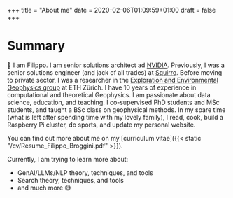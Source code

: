 +++
title = "About me"
date = 2020-02-06T01:09:59+01:00
draft = false
+++

# Summary

👋 I am Filippo. I am senior solutions architect ad [NVIDIA](https://www.nvidia.com/en-us/). Previously, I was a senior solutions engineer (and jack of all trades) at [Squirro](https://squirro.com/). Before moving to private sector, I was a researcher in the [Exploration and Environmental Geophysics group](https://eeg.ethz.ch/) at ETH Zürich. I have 10 years of experience in computational and theoretical Geophysics. I am passionate about data science, education, and teaching. I co-supervised PhD students and MSc students, and taught a BSc class on geophysical methods. In my spare time (what is left after spending time with my lovely family), I read, cook, build a Raspberry Pi cluster, do sports, and update my personal website.

You can find out more about me on my [curriculum vitae]({{< static "/cv/Resume_Filippo_Broggini.pdf" >}}).

Currently, I am trying to learn more about:

* GenAI/LLMs/NLP theory, techniques, and tools
* Search theory, techniques, and tools
* and much more 😅
